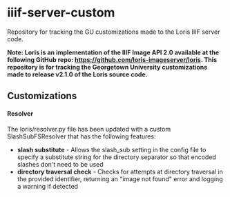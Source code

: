 # iiif-server-custom
Repository for tracking the GU customizations made to the Loris IIIF server code.

**Note: Loris is an implementation of the IIIF Image API 2.0 available at the following GitHub repo: https://github.com/loris-imageserver/loris. This repository is for tracking the Georgetown University customizations made to release v2.1.0 of the Loris source code.**

## Customizations
#### Resolver
The loris/resolver.py file has been updated with a custom SlashSubFSResolver that has the following features:
* **slash substitute** - Allows the slash_sub setting in the config file to specify a substitute string for the directory separator so that encoded slashes don't need to be used
* **directory traversal check** - Checks for attempts at directory traversal in the provided identifier, returning an "image not found" error and logging a warning if detected
